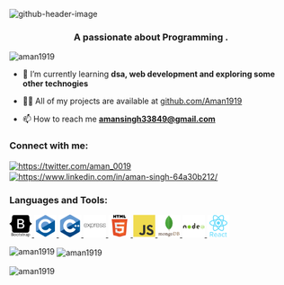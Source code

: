 ![github-header-image](https://user-images.githubusercontent.com/89124765/223851353-d2932efe-605c-449a-a80d-c4924e494119.png)

<h3 align="center">A passionate about Programming .</h3>

<p align="left"> <img src="https://komarev.com/ghpvc/?username=aman1919&label=Profile%20views&color=0e75b6&style=flat" alt="aman1919" /> </p>

- 🌱 I’m currently learning **dsa, web development and exploring some other technogies**

- 👨‍💻 All of my projects are available at [github.com/Aman1919](github.com/Aman1919)

- 📫 How to reach me **amansingh33849@gmail.com**

<h3 align="left">Connect with me:</h3>
<p align="left">
<a href="https://twitter.com/https://twitter.com/aman_0019" target="blank"><img align="center" src="https://raw.githubusercontent.com/rahuldkjain/github-profile-readme-generator/master/src/images/icons/Social/twitter.svg" alt="https://twitter.com/aman_0019" height="30" width="40" /></a>
<a href="https://linkedin.com/in/https://www.linkedin.com/in/aman-singh-64a30b212/" target="blank"><img align="center" src="https://raw.githubusercontent.com/rahuldkjain/github-profile-readme-generator/master/src/images/icons/Social/linked-in-alt.svg" alt="https://www.linkedin.com/in/aman-singh-64a30b212/" height="30" width="40" /></a>
</p>

<h3 align="left">Languages and Tools:</h3>
<p align="left"> <a href="https://getbootstrap.com" target="_blank" rel="noreferrer"> <img src="https://raw.githubusercontent.com/devicons/devicon/master/icons/bootstrap/bootstrap-plain-wordmark.svg" alt="bootstrap" width="40" height="40"/> </a> <a href="https://www.cprogramming.com/" target="_blank" rel="noreferrer"> <img src="https://raw.githubusercontent.com/devicons/devicon/master/icons/c/c-original.svg" alt="c" width="40" height="40"/> </a> <a href="https://www.w3schools.com/cpp/" target="_blank" rel="noreferrer"> <img src="https://raw.githubusercontent.com/devicons/devicon/master/icons/cplusplus/cplusplus-original.svg" alt="cplusplus" width="40" height="40"/> </a> <a href="https://expressjs.com" target="_blank" rel="noreferrer"> <img src="https://raw.githubusercontent.com/devicons/devicon/master/icons/express/express-original-wordmark.svg" alt="express" width="40" height="40"/> </a> <a href="https://www.w3.org/html/" target="_blank" rel="noreferrer"> <img src="https://raw.githubusercontent.com/devicons/devicon/master/icons/html5/html5-original-wordmark.svg" alt="html5" width="40" height="40"/> </a> <a href="https://developer.mozilla.org/en-US/docs/Web/JavaScript" target="_blank" rel="noreferrer"> <img src="https://raw.githubusercontent.com/devicons/devicon/master/icons/javascript/javascript-original.svg" alt="javascript" width="40" height="40"/> </a> <a href="https://www.mongodb.com/" target="_blank" rel="noreferrer"> <img src="https://raw.githubusercontent.com/devicons/devicon/master/icons/mongodb/mongodb-original-wordmark.svg" alt="mongodb" width="40" height="40"/> </a> <a href="https://nodejs.org" target="_blank" rel="noreferrer"> <img src="https://raw.githubusercontent.com/devicons/devicon/master/icons/nodejs/nodejs-original-wordmark.svg" alt="nodejs" width="40" height="40"/> </a> <a href="https://reactjs.org/" target="_blank" rel="noreferrer"> <img src="https://raw.githubusercontent.com/devicons/devicon/master/icons/react/react-original-wordmark.svg" alt="react" width="40" height="40"/> </a> </p>

<p><img align="left" src="https://github-readme-stats.vercel.app/api/top-langs?username=aman1919&show_icons=true&locale=en&layout=compact" alt="aman1919" /></p>

<p>&nbsp;<img align="center" src="https://github-readme-stats.vercel.app/api?username=aman1919&show_icons=true&locale=en" alt="aman1919" /></p>

<p><img align="center" src="https://github-readme-streak-stats.herokuapp.com/?user=aman1919&" alt="aman1919" /></p>

